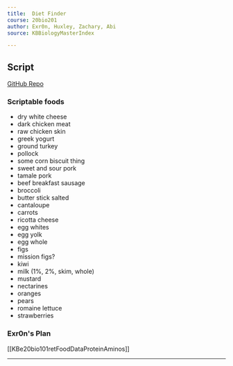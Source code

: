 ```yaml
---
title:  Diet Finder
course: 20bio201
author: Exr0n, Huxley, Zachary, Abi
source: KBBiologyMasterIndex

---
```


## Script
[GitHub Repo](https://github.com/SkoolNotes/diet-finder8000superplus)

### Scriptable foods
- dry white cheese
- dark chicken meat
- raw chicken skin
- greek yogurt
- ground turkey
- pollock
- some corn biscuit thing
- sweet and sour pork
- tamale pork
- beef breakfast sausage
- broccoli
- butter stick salted
- cantaloupe
- carrots
- ricotta cheese
- egg whites
- egg yolk
- egg whole
- figs
- mission figs?
- kiwi
- milk (1%, 2%, skim, whole)
- mustard
- nectarines
- oranges
- pears
- romaine lettuce
- strawberries

### Exr0n's Plan
[[KBe20bio101retFoodDataProteinAminos]]

---
